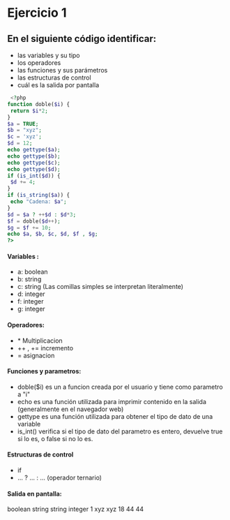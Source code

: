 
# Ejercicio 1
## En el siguiente código identificar:
- las variables y su tipo
- los operadores
- las funciones y sus parámetros
- las estructuras de control
- cuál es la salida por pantalla

```php
 <?php
function doble($i) {
 return $i*2;
}
$a = TRUE;
$b = "xyz";
$c = 'xyz';
$d = 12;
echo gettype($a);
echo gettype($b);
echo gettype($c);
echo gettype($d);
if (is_int($d)) {
 $d += 4;
}
if (is_string($a)) {
 echo "Cadena: $a";
}
$d = $a ? ++$d : $d*3;
$f = doble($d++);
$g = $f += 10;
echo $a, $b, $c, $d, $f , $g;
?> 
```

#### Variables :
- a: boolean
- b: string
- c: string (Las comillas simples se interpretan literalmente)
- d: integer
- f: integer
- g: integer
#### Operadores:
- \* Multiplicacion
- ++ , += incremento
- = asignacion
#### Funciones y parametros:
- doble($i) es un a funcion creada por el usuario y tiene como parametro a "i"
- echo  es una función utilizada para imprimir contenido en la salida (generalmente en el navegador web)
- gettype es una función utilizada para obtener el tipo de dato de una variable
- is_int() verifica si el tipo de dato del parametro es entero, devuelve true si lo es, o false si no lo es.
#### Estructuras de control 
- if 
- ... ? ... : ... (operador ternario)
#### Salida en pantalla:
boolean string string integer 1 xyz xyz 18 44 44

